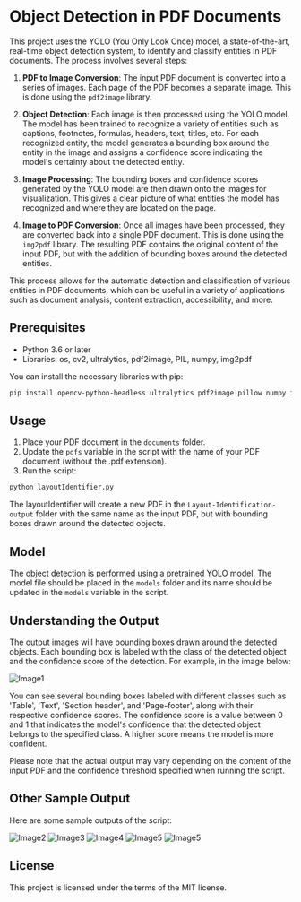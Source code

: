 # Object Detection in PDF Documents

This project uses the YOLO (You Only Look Once) model, a state-of-the-art, real-time object detection system, to identify and classify entities in PDF documents. The process involves several steps:

1. **PDF to Image Conversion**: The input PDF document is converted into a series of images. Each page of the PDF becomes a separate image. This is done using the `pdf2image` library.

2. **Object Detection**: Each image is then processed using the YOLO model. The model has been trained to recognize a variety of entities such as captions, footnotes, formulas, headers, text, titles, etc. For each recognized entity, the model generates a bounding box around the entity in the image and assigns a confidence score indicating the model's certainty about the detected entity.

3. **Image Processing**: The bounding boxes and confidence scores generated by the YOLO model are then drawn onto the images for visualization. This gives a clear picture of what entities the model has recognized and where they are located on the page.

4. **Image to PDF Conversion**: Once all images have been processed, they are converted back into a single PDF document. This is done using the `img2pdf` library. The resulting PDF contains the original content of the input PDF, but with the addition of bounding boxes around the detected entities.

This process allows for the automatic detection and classification of various entities in PDF documents, which can be useful in a variety of applications such as document analysis, content extraction, accessibility, and more.

## Prerequisites

- Python 3.6 or later
- Libraries: os, cv2, ultralytics, pdf2image, PIL, numpy, img2pdf

You can install the necessary libraries with pip:

```bash
pip install opencv-python-headless ultralytics pdf2image pillow numpy img2pdf
```

## Usage

1. Place your PDF document in the `documents` folder.
2. Update the `pdfs` variable in the script with the name of your PDF document (without the .pdf extension).
3. Run the script:

```bash
python layoutIdentifier.py
```

The layoutIdentifier will create a new PDF in the `Layout-Identification-output` folder with the same name as the input PDF, but with bounding boxes drawn around the detected objects.

## Model

The object detection is performed using a pretrained YOLO model. The model file should be placed in the `models` folder and its name should be updated in the `models` variable in the script.

## Understanding the Output

The output images will have bounding boxes drawn around the detected objects. Each bounding box is labeled with the class of the detected object and the confidence score of the detection. For example, in the image below:

![Image1](Layout-Identification-output/OutputImages/PMC544398_00000_4.jpg)

You can see several bounding boxes labeled with different classes such as 'Table', 'Text', 'Section header', and 'Page-footer', along with their respective confidence scores. The confidence score is a value between 0 and 1 that indicates the model's confidence that the detected object belongs to the specified class. A higher score means the model is more confident.

Please note that the actual output may vary depending on the content of the input PDF and the confidence threshold specified when running the script.

## Other Sample Output

Here are some sample outputs of the script:

![Image2](Layout-Identification-output/OutputImages/PMC544398_00000_5.jpg)
![Image3](Layout-Identification-output/OutputImages/PMC544398_00000_6.jpg)
![Image4](Layout-Identification-output/OutputImages/PMC544398_00000_7.jpg)
![Image5](Layout-Identification-output/OutputImages/PMC544398_00000_8.jpg)
![Image5](Layout-Identification-output/OutputImages/PMC544398_00000_9.jpg)

## License

This project is licensed under the terms of the MIT license.
